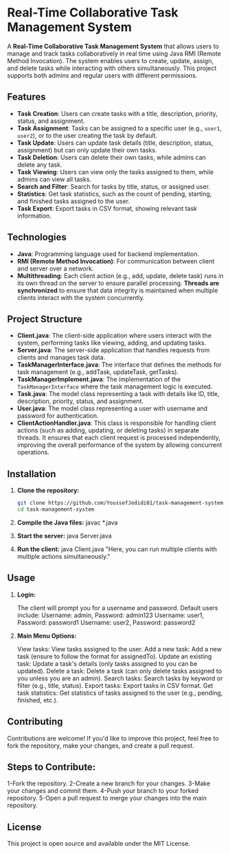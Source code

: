 # Real-Time Collaborative Task Management System

A **Real-Time Collaborative Task Management System** that allows users to manage and track tasks collaboratively in real time using Java RMI (Remote Method Invocation). The system enables users to create, update, assign, and delete tasks while interacting with others simultaneously. This project supports both admins and regular users with different permissions.

## Features
- **Task Creation**: Users can create tasks with a title, description, priority, status, and assignment.
- **Task Assignment**: Tasks can be assigned to a specific user (e.g., `user1`, `user2`), or to the user creating the task by default.
- **Task Update**: Users can update task details (title, description, status, assignment) but can only update their own tasks.
- **Task Deletion**: Users can delete their own tasks, while admins can delete any task.
- **Task Viewing**: Users can view only the tasks assigned to them, while admins can view all tasks.
- **Search and Filter**: Search for tasks by title, status, or assigned user.
- **Statistics**: Get task statistics, such as the count of pending, starting, and finished tasks assigned to the user.
- **Task Export**: Export tasks in CSV format, showing relevant task information.
  
## Technologies
- **Java**: Programming language used for backend implementation.
- **RMI (Remote Method Invocation)**: For communication between client and server over a network.
- **Multithreading**: Each client action (e.g., add, update, delete task) runs in its own thread on the server to ensure parallel processing. **Threads are synchronized** to ensure that data integrity is maintained when multiple clients interact with the system concurrently.

## Project Structure
- **Client.java**: The client-side application where users interact with the system, performing tasks like viewing, adding, and updating tasks.
- **Server.java**: The server-side application that handles requests from clients and manages task data.
- **TaskManagerInterface.java**: The interface that defines the methods for task management (e.g., addTask, updateTask, getTasks).
- **TaskManagerImplement.java**: The implementation of the `TaskManagerInterface` where the task management logic is executed.
- **Task.java**: The model class representing a task with details like ID, title, description, priority, status, and assignment.
- **User.java**: The model class representing a user with username and password for authentication.
- **ClientActionHandler.java**: This class is responsible for handling client actions (such as adding, updating, or deleting tasks) in separate threads. It ensures that each client request is processed independently, improving the overall performance of the system by allowing concurrent operations.

## Installation
1. **Clone the repository:**

   ```bash
   git clone https://github.com/YoussefJedidi01/task-management-system.git
   cd task-management-system
2. **Compile the Java files:**
javac *.java
3. **Start the server:**
java Server.java
4. **Run the client:**
java Client.java
"Here, you can run multiple clients with multiple actions simultaneously."

## Usage
1. **Login:**

    The client will prompt you for a username and password. Default users include:
        Username: admin, Password: admin123
        Username: user1, Password: password1
        Username: user2, Password: password2

2. **Main Menu Options:**

    View tasks: View tasks assigned to the user.
    Add a new task: Add a new task (ensure to follow the format for assignedTo).
    Update an existing task: Update a task's details (only tasks assigned to you can be updated).
    Delete a task: Delete a task (can only delete tasks assigned to you unless you are an admin).
    Search tasks: Search tasks by keyword or filter (e.g., title, status).
    Export tasks: Export tasks in CSV format.
    Get task statistics: Get statistics of tasks assigned to the user (e.g., pending, finished, etc.).

## Contributing
Contributions are welcome! If you'd like to improve this project, feel free to fork the repository, make your changes, and create a pull request.

## Steps to Contribute:
1-Fork the repository.
2-Create a new branch for your changes.
3-Make your changes and commit them.
4-Push your branch to your forked repository.
5-Open a pull request to merge your changes into the main repository.

## License
This project is open source and available under the MIT License.
